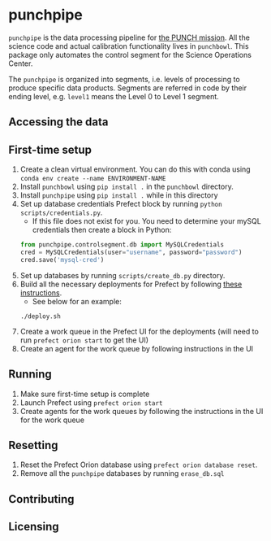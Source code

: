 # punchpipe
`punchpipe` is the data processing pipeline for [the PUNCH mission](https://punch.space.swri.edu/).
All the science code and actual calibration functionality lives in `punchbowl`. This package
only automates the control segment for the Science Operations Center.

The `punchpipe` is organized into segments, i.e. levels of processing to produce specific
data products. Segments are referred in code by their ending level,
e.g. `level1` means the Level 0 to Level 1 segment.

## Accessing the data

## First-time setup
1. Create a clean virtual environment. You can do this with conda using `conda env create --name ENVIRONMENT-NAME`
2. Install `punchbowl` using `pip install .` in the `punchbowl` directory.
3. Install `punchpipe` using `pip install .` while in this directory
4. Set up database credentials Prefect block by running `python scripts/credentials.py`.
    - If this file does not exist for you. You need to determine your mySQL credentials then create a block in Python:
    ```py
   from punchpipe.controlsegment.db import MySQLCredentials
   cred = MySQLCredentials(user="username", password="password")
   cred.save('mysql-cred')
    ```
5. Set up databases by running `scripts/create_db.py` directory.
6. Build all the necessary deployments for Prefect by following [these instructions](https://docs.prefect.io/concepts/deployments/).
   - See below for an example:
   ```shell
   ./deploy.sh
   ```
7. Create a work queue in the Prefect UI for the deployments (will need to run `prefect orion start` to get the UI)
8. Create an agent for the work queue by following instructions in the UI

## Running
1. Make sure first-time setup is complete
2. Launch Prefect using `prefect orion start`
3. Create agents for the work queues by following the instructions in the UI for the work queue

## Resetting
1. Reset the Prefect Orion database using `prefect orion database reset`.
2. Remove all the `punchpipe` databases by running `erase_db.sql`

## Contributing

## Licensing
